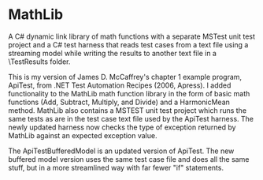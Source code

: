 # MathLib
A C# dynamic link library of math functions with a separate MSTest unit test project and a C# test harness that reads test cases from a text file using a streaming model while writing the results to another text file in a \TestResults folder.

This is my version of James D. McCaffrey's chapter 1 example program, ApiTest, from .NET Test Automation Recipes (2006, Apress).  I added functionality to the MathLib math function library in the form of basic math functions (Add, Subtract, Multiply, and Divide) and a HarmonicMean method.  MathLib also contains a MSTEST unit test project which runs the same tests as are in the test case text file used by the ApiTest harness. The newly updated harness now checks the type of exception returned by MathLib against an expected exception value.

The ApiTestBufferedModel is an updated version of ApiTest.  The new buffered model version uses the same test case file and does all the same stuff, but in a more streamlined way with far fewer "if" statements.
